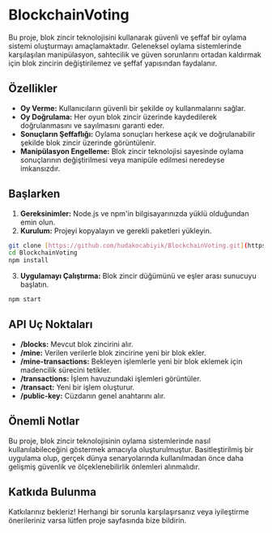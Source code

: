 # BlockchainVoting


Bu proje, blok zincir teknolojisini kullanarak güvenli ve şeffaf bir oylama sistemi oluşturmayı amaçlamaktadır. Geleneksel oylama sistemlerinde karşılaşılan manipülasyon, sahtecilik ve güven sorunlarını ortadan kaldırmak için blok zincirin değiştirilemez ve şeffaf yapısından faydalanır.

## Özellikler

*   **Oy Verme:** Kullanıcıların güvenli bir şekilde oy kullanmalarını sağlar.
*   **Oy Doğrulama:** Her oyun blok zincir üzerinde kaydedilerek doğrulanmasını ve sayılmasını garanti eder.
*   **Sonuçların Şeffaflığı:** Oylama sonuçları herkese açık ve doğrulanabilir şekilde blok zincir üzerinde görüntülenir.
*   **Manipülasyon Engelleme:** Blok zincir teknolojisi sayesinde oylama sonuçlarının değiştirilmesi veya manipüle edilmesi neredeyse imkansızdır.

## Başlarken

1.  **Gereksinimler:** Node.js ve npm'in bilgisayarınızda yüklü olduğundan emin olun.
2.  **Kurulum:** Projeyi kopyalayın ve gerekli paketleri yükleyin.

```bash
git clone [https://github.com/hudakocabiyik/BlockchainVoting.git](https://github.com/hudakocabiyik/BlockchainVoting.git)
cd BlockchainVoting
npm install
```
3. **Uygulamayı Çalıştırma:** Blok zincir düğümünü ve eşler arası sunucuyu başlatın.
```bash
npm start
```
## API Uç Noktaları
*   **/blocks:** Mevcut blok zincirini alır.
*   **/mine:** Verilen verilerle blok zincirine yeni bir blok ekler.
*   **/mine-transactions:** Bekleyen işlemlerle yeni bir blok eklemek için madencilik sürecini tetikler.
*   **/transactions:** İşlem havuzundaki işlemleri görüntüler.
*   **/transact:** Yeni bir işlem oluşturur.
*   **/public-key:** Cüzdanın genel anahtarını alır.
## Önemli Notlar
Bu proje, blok zincir teknolojisinin oylama sistemlerinde nasıl kullanılabileceğini göstermek amacıyla oluşturulmuştur.
Basitleştirilmiş bir uygulama olup, gerçek dünya senaryolarında kullanılmadan önce daha gelişmiş güvenlik ve ölçeklenebilirlik önlemleri alınmalıdır.
## Katkıda Bulunma
Katkılarınız bekleriz! Herhangi bir sorunla karşılaşırsanız veya iyileştirme önerileriniz varsa lütfen proje sayfasında bize bildirin.
